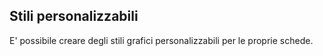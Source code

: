 ## Stili personalizzabili
E' possibile creare degli stili grafici personalizzabili per le proprie schede.
